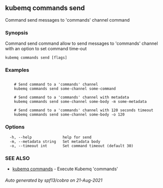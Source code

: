 ## kubemq commands send

Command send messages to 'commands' channel command

### Synopsis

Command send command allow to send messages to 'commands' channel with an option to set command time-out

```
kubemq commands send [flags]
```

### Examples

```

	# Send command to a 'commands' channel
	kubemq commands send some-channel some-command
	
	# Send command to a 'commands' channel with metadata
	kubemq commands send some-channel some-body -m some-metadata
	
	# Send command to a 'commands' channel with 120 seconds timeout
	kubemq commands send some-channel some-body -o 120

```

### Options

```
  -h, --help              help for send
  -m, --metadata string   Set metadata body
  -o, --timeout int       Set command timeout (default 30)
```

### SEE ALSO

* [kubemq commands](kubemq_commands.md)	 - Execute Kubemq 'commands'

###### Auto generated by spf13/cobra on 21-Aug-2021
